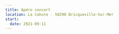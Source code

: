 ```yaml
---
title: Apéro concert
location: La Cahute - 50290 Bricqueville-Sur-Mer
start:
  date: 2021-09-11
---
```

